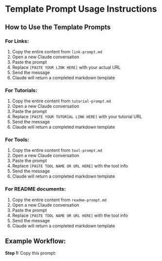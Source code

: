 # Template Prompt Usage Instructions

## How to Use the Template Prompts

### For Links:
1. Copy the entire content from `link-prompt.md`
2. Open a new Claude conversation
3. Paste the prompt
4. Replace `[PASTE YOUR LINK HERE]` with your actual URL
5. Send the message
6. Claude will return a completed markdown template

### For Tutorials:
1. Copy the entire content from `tutorial-prompt.md`
2. Open a new Claude conversation
3. Paste the prompt
4. Replace `[PASTE YOUR TUTORIAL LINK HERE]` with your tutorial URL
5. Send the message
6. Claude will return a completed markdown template

### For Tools:
1. Copy the entire content from `tool-prompt.md`
2. Open a new Claude conversation
3. Paste the prompt
4. Replace `[PASTE TOOL NAME OR URL HERE]` with the tool info
5. Send the message
6. Claude will return a completed markdown template

### For README documents:
1. Copy the entire content from `readme-prompt.md`
2. Open a new Claude conversation
3. Paste the prompt
4. Replace `[PASTE TOOL NAME OR URL HERE]` with the tool info
5. Send the message
6. Claude will return a completed markdown template

## Example Workflow:

**Step 1:** Copy this prompt: